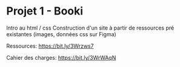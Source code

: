 # Projet 1 - Booki
Intro au html / css
Construction d'un site à partir de ressources pré existantes (images, données css sur Figma)

Ressources: https://bit.ly/3Wrzws7

Cahier des charges: https://bit.ly/3WrWAqN
